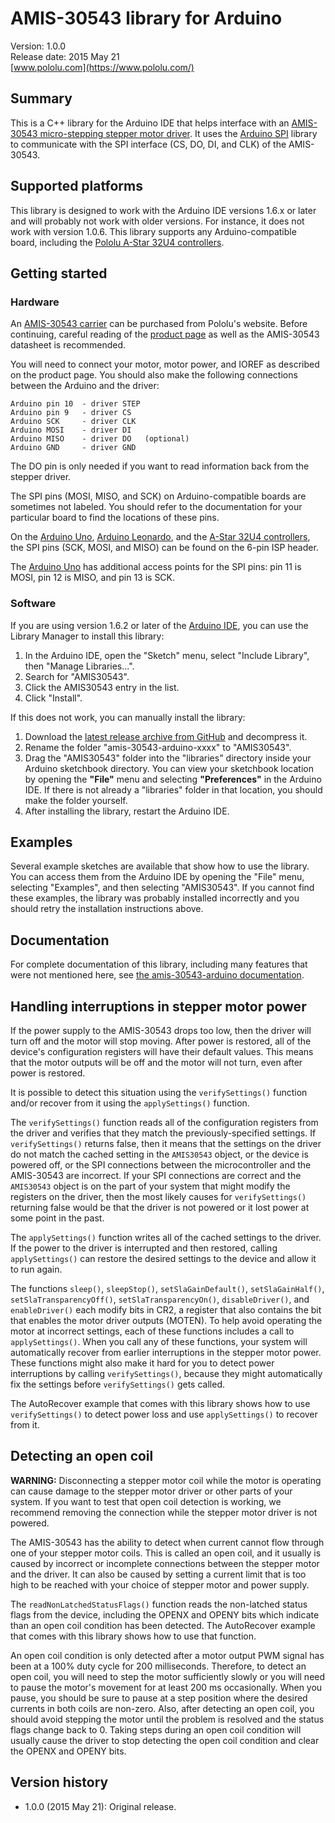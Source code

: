 # AMIS-30543 library for Arduino

Version: 1.0.0<br/>
Release date: 2015 May 21<br/>
[www.pololu.com](https://www.pololu.com/)

## Summary

This is a C++ library for the Arduino IDE that helps interface with an [AMIS-30543 micro-stepping stepper motor driver](https://www.pololu.com/product/2970).  It uses the [Arduino SPI](http://www.arduino.cc/en/Reference/SPI) library to communicate with the SPI interface (CS, DO, DI, and CLK) of the AMIS-30543.

## Supported platforms

This library is designed to work with the Arduino IDE versions 1.6.x or later and will probably not work with older versions.  For instance, it does not work with version 1.0.6.  This library supports any Arduino-compatible board, including the [Pololu A-Star 32U4 controllers](https://www.pololu.com/category/149/a-star-programmable-controllers).

## Getting started

### Hardware

An [AMIS-30543 carrier](https://www.pololu.com/product/2970) can be purchased from Pololu's website.  Before continuing, careful reading of the [product page](https://www.pololu.com/product/2970) as well as the AMIS-30543 datasheet is recommended.

You will need to connect your motor, motor power, and IOREF as described on the product page.  You should also make the following connections between the Arduino and the driver:

    Arduino pin 10  - driver STEP
    Arduino pin 9   - driver CS
    Arduino SCK     - driver CLK
    Arduino MOSI    - driver DI
    Arduino MISO    - driver DO   (optional)
    Arduino GND     - driver GND

The DO pin is only needed if you want to read information back from the stepper driver.

The SPI pins (MOSI, MISO, and SCK) on Arduino-compatible boards are sometimes not labeled.  You should refer to the documentation for your particular board to find the locations of these pins.

On the [Arduino Uno](https://www.pololu.com/product/2191), [Arduino Leonardo](https://www.pololu.com/product/2192), and the [A-Star 32U4 controllers](https://www.pololu.com/category/149/a-star-programmable-controllers), the SPI pins (SCK, MOSI, and MISO) can be found on the 6-pin ISP header.

The [Arduino Uno](https://www.pololu.com/product/2191) has additional access points for the SPI pins: pin 11 is MOSI, pin 12 is MISO, and pin 13 is SCK.

### Software

If you are using version 1.6.2 or later of the [Arduino IDE](http://www.arduino.cc/en/Main/Software), you can use the Library Manager to install this library:

1. In the Arduino IDE, open the "Sketch" menu, select "Include Library", then "Manage Libraries...".
2. Search for "AMIS30543".
3. Click the AMIS30543 entry in the list.
4. Click "Install".

If this does not work, you can manually install the library:

1. Download the [latest release archive from GitHub](https://github.com/pololu/amis-30543-arduino/releases) and decompress it.
2. Rename the folder "amis-30543-arduino-xxxx" to "AMIS30543".
3. Drag the "AMIS30543" folder into the "libraries" directory inside your Arduino sketchbook directory.  You can view your sketchbook location by opening the **"File"** menu and selecting **"Preferences"** in the Arduino IDE.  If there is not already a "libraries" folder in that location, you should make the folder yourself.
4. After installing the library, restart the Arduino IDE.

## Examples

Several example sketches are available that show how to use the library. You can
access them from the Arduino IDE by opening the "File" menu, selecting
"Examples", and then selecting "AMIS30543". If you cannot find these
examples, the library was probably installed incorrectly and you should retry
the installation instructions above.

## Documentation

For complete documentation of this library, including many features that were
not mentioned here, see
[the amis-30543-arduino documentation](https://pololu.github.io/amis-30543-arduino/).

## Handling interruptions in stepper motor power

If the power supply to the AMIS-30543 drops too low, then the driver will turn off and the motor will stop moving.  After power is restored, all of the device's configuration registers will have their default values.  This means that the motor outputs will be off and the motor will not turn, even after power is restored.

It is possible to detect this situation using the `verifySettings()` function and/or recover from it using the `applySettings()` function.

The `verifySettings()` function reads all of the configuration registers from the driver and verifies that they match the previously-specified settings.  If `verifySettings()` returns false, then it means that the settings on the driver do not match the cached setting in the `AMIS30543` object, or the device is powered off, or the SPI connections between the microcontroller and the AMIS-30543 are incorrect.  If your SPI connections are correct and the `AMIS30543` object is on the part of your system that might modify the registers on the driver, then the most likely causes for `verifySettings()` returning false would be that the driver is not powered or it lost power at some point in the past.

The `applySettings()` function writes all of the cached settings to the driver.  If the power to the driver is interrupted and then restored, calling `applySettings()` can restore the desired settings to the device and allow it to run again.

The functions `sleep()`, `sleepStop()`, `setSlaGainDefault()`, `setSlaGainHalf()`, `setSlaTransparencyOff()`, `setSlaTransparencyOn()`, `disableDriver()`, and `enableDriver()` each modify bits in CR2, a register that also contains the bit that enables the motor driver outputs (MOTEN).  To help avoid operating the motor at incorrect settings, each of these functions includes a call to `applySettings()`.  When you call any of these functions, your system will automatically recover from earlier interruptions in the stepper motor power.  These functions might also make it hard for you to detect power interruptions by calling `verifySettings()`, because they might automatically fix the settings before `verifySettings()` gets called.

The AutoRecover example that comes with this library shows how to use `verifySettings()` to detect power loss and use `applySettings()` to recover from it.

## Detecting an open coil

**WARNING:** Disconnecting a stepper motor coil while the motor is operating can cause damage to the stepper motor driver or other parts of your system.  If you want to test that open coil detection is working, we recommend removing the connection while the stepper motor driver is not powered.

The AMIS-30543 has the ability to detect when current cannot flow through one of your stepper motor coils.  This is called an open coil, and it usually is caused by incorrect or incomplete connections between the stepper motor and the driver.  It can also be caused by setting a current limit that is too high to be reached with your choice of stepper motor and power supply.

The `readNonLatchedStatusFlags()` function reads the non-latched status flags from the device, including the OPENX and OPENY bits which indicate than an open coil condition has been detected.  The AutoRecover example that comes with this library shows how to use that function.

An open coil condition is only detected after a motor output PWM signal has been at a 100% duty cycle for 200 milliseconds.  Therefore, to detect an open coil, you will need to step the motor sufficiently slowly or you will need to pause the motor's movement for at least 200 ms occasionally.  When you pause, you should be sure to pause at a step position where the desired currents in both coils are non-zero.  Also, after detecting an open coil, you should avoid stepping the motor until the problem is resolved and the status flags change back to 0.  Taking steps during an open coil condition will usually cause the driver to stop detecting the open coil condition and clear the OPENX and OPENY bits.

## Version history

* 1.0.0 (2015 May 21): Original release.
